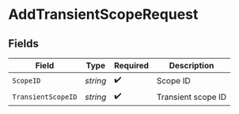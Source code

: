 # AddTransientScopeRequest


## Fields

| Field              | Type               | Required           | Description        |
| ------------------ | ------------------ | ------------------ | ------------------ |
| `ScopeID`          | *string*           | :heavy_check_mark: | Scope ID           |
| `TransientScopeID` | *string*           | :heavy_check_mark: | Transient scope ID |